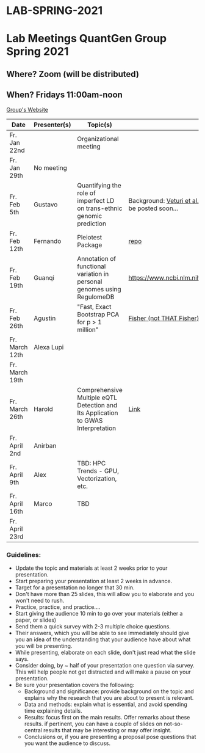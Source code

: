 # LAB-SPRING-2021


# Lab Meetings QuantGen Group Spring 2021

## Where? Zoom (will be distributed)

## When? Fridays 11:00am-noon

[Group's Website](http://quantgen.github.io/)

| Date             | Presenter(s)     |  Topic(s)        |  Materials    |
| ---------------  | ---------------- | ---------------- | ------------- |
| Fr. Jan   22nd   |                  | Organizational meeting    |               |
| Fr. Jan   29th   | No meeting                   |
| Fr. Feb    5th   | Gustavo          | Quantifying the role of imperfect LD on trans-ethnic genomic prediction  |Background: [Veturi et al. (2019)](https://www.genetics.org/content/211/4/1395)   /  Additional materials will be posted soon...            |
| Fr. Feb   12th   | Fernando         |Pleiotest Package |[repo](https://github.com/FerAguate/pleiotest)|
| Fr. Feb   19th   |  Guanqi          | Annotation of functional variation in personal genomes using RegulomeDB |  https://www.ncbi.nlm.nih.gov/pmc/articles/PMC3431494/ |
| Fr. Feb   26th   |  Agustin         |  "Fast, Exact Bootstrap PCA for p > 1 million"  |   [Fisher (not THAT Fisher) et al. 2016](https://www.ncbi.nlm.nih.gov/pmc/articles/PMC5014451/pdf/nihms699825.pdf)|
| Fr. March 12th   |       Alexa Lupi             |                  |               |
| Fr. March 19th   |                  |                  |               |
| Fr. March 26th   | Harold           | Comprehensive Multiple eQTL Detection and Its Application to GWAS Interpretation | [Link](https://www.genetics.org/content/212/3/905) |
| Fr. April  2nd   | Anirban          |                  |               |
| Fr. April  9th   | Alex             | TBD: HPC Trends - GPU, Vectorization, etc. |               |
| Fr. April  16th  | Marco            | TBD              |               |
| Fr. April  23rd  |                  |                  |               |

### Guidelines:

   - Update the topic and materials at least 2 weeks prior to your presentation.
   - Start preparing your presentation at least 2 weeks in advance.
   - Target for a presentation no longer that 30 min.
   - Don't have more than 25 slides, this will allow you to elaborate and you won't need to rush.
   - Practice, practice, and practice....
   - Start giving the audience 10 min to go over your materials (either a paper, or slides)
   - Send them a quick survey with 2-3 multiple choice questions.
   - Their answers, which you will be able to see immediately should give you an idea of the understanding that your audience have about what you will be presenting.
   - While presenting, elaborate on each slide, don't just read what the slide says.
   - Consider doing, by ~ half of your presentation one question via survey. This will help people not get distracted and will
     make a pause on your presentation.
   - Be sure your presentation covers the following:
   	    - Background and significance: provide background on the topic and explains why the research that you are about to present is relevant.
   	    - Data and methods: explain what is essential, and avoid spending time explaining details.
   	    - Results: focus first on the main results. Offer remarks about these results.
   	               if pertinent, you can have a couple of slides on not-so-central results that may be interesting or may offer insight.
   	    - Conclusions or, if you are presenting a proposal pose questions that you want the audience to discuss.

